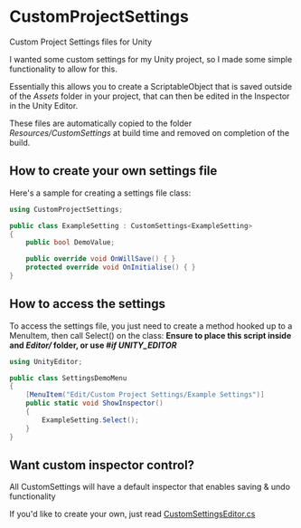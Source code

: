 # CustomProjectSettings
Custom Project Settings files for Unity

I wanted some custom settings for my Unity project, so I made some simple functionality to allow for this.

Essentially this allows you to create a ScriptableObject that is saved outside of the _Assets_ folder in your project, that can then be edited in the Inspector in the Unity Editor.

These files are automatically copied to the folder _Resources/CustomSettings_ at build time and removed on completion of the build.

## How to create your own settings file
Here's a sample for creating a settings file class:

```c#
using CustomProjectSettings;

public class ExampleSetting : CustomSettings<ExampleSetting>
{
    public bool DemoValue;

    public override void OnWillSave() { }
    protected override void OnInitialise() { }
}
```

## How to access the settings
To access the settings file, you just need to create a method hooked up to a MenuItem, then call Select() on the class:
**Ensure to place this script inside and _Editor/_ folder, or use _#if UNITY_EDITOR_**
```c#
using UnityEditor;

public class SettingsDemoMenu
{
    [MenuItem("Edit/Custom Project Settings/Example Settings")]
    public static void ShowInspector()
    {
        ExampleSetting.Select();
    }
}
```

## Want custom inspector control?
All CustomSettings will have a default inspector that enables saving & undo functionality

If you'd like to create your own, just read [CustomSettingsEditor.cs](/Assets/CustomProjectSettings/Scripts/Editor/CustomSettingsEditor.cs)
